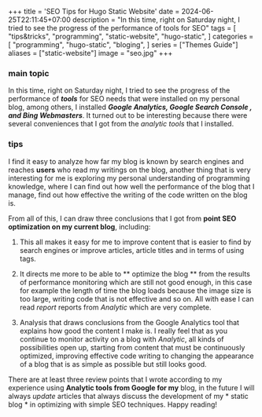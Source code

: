 +++
title = 'SEO Tips for Hugo Static Website'
date = 2024-06-25T22:11:45+07:00
description = "In this time, right on Saturday night, I tried to see the progress of the performance of tools for SEO"
tags = [
    "tips&tricks",
    "programming",
    "static-website",
    "hugo-static",
]
categories = [
    "programming",
    "hugo-static",
    "bloging",
]
series = ["Themes Guide"]
aliases = ["static-website"]
image = "seo.jpg"
+++


### main topic
In this time, right on Saturday night, I tried to see the progress of the performance of ***tools*** for SEO needs that were installed on my personal blog, among others, I installed ***Google Analytics, Google Search Console , and Bing Webmasters***. It turned out to be interesting because there were several conveniences that I got from the *analytic tools* that I installed.

### tips
I find it easy to analyze how far my blog is known by search engines and reaches **users** who read my writings on the blog, another thing that is very interesting for me is exploring my personal understanding of programming knowledge, where I can find out how well the performance of the blog that I manage, find out how effective the writing of the code written on the blog is.

From all of this, I can draw three conclusions that I got from **point SEO optimization on my current blog**, including:

1. This all makes it easy for me to improve content that is easier to find by search engines or improve articles, article titles and in terms of using tags.

2. It directs me more to be able to ** optimize the blog ** from the results of performance monitoring which are still not good enough, in this case for example the length of time the blog loads because the image size is too large, writing code that is not effective and so on. All with ease I can read *report* reports from *Analytic* which are very complete.

3. Analysis that draws conclusions from the Google Analytics tool that explains how good the content I make is. I really feel that as you continue to monitor activity on a blog with *Analytic*, all kinds of possibilities open up, starting from content that must be continuously optimized, improving effective code writing to changing the appearance of a blog that is as simple as possible but still looks good.

There are at least three review points that I wrote according to my experience using **Analytic tools from Google for my** blog, in the future I will always *update* articles that always discuss the development of my * static blog * in optimizing with simple SEO techniques. Happy reading!